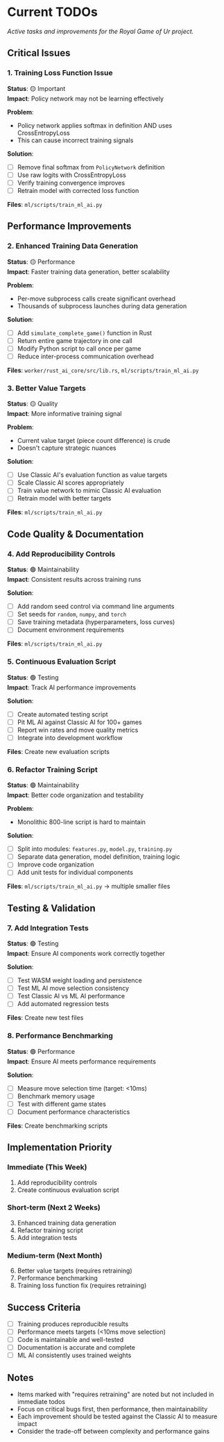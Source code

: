 # Current TODOs

_Active tasks and improvements for the Royal Game of Ur project._

## Critical Issues

### 1. Training Loss Function Issue

**Status**: 🟡 Important  
**Impact**: Policy network may not be learning effectively

**Problem**:

- Policy network applies softmax in definition AND uses CrossEntropyLoss
- This can cause incorrect training signals

**Solution**:

- [ ] Remove final softmax from `PolicyNetwork` definition
- [ ] Use raw logits with CrossEntropyLoss
- [ ] Verify training convergence improves
- [ ] Retrain model with corrected loss function

**Files**: `ml/scripts/train_ml_ai.py`

## Performance Improvements

### 2. Enhanced Training Data Generation

**Status**: 🟡 Performance  
**Impact**: Faster training data generation, better scalability

**Problem**:

- Per-move subprocess calls create significant overhead
- Thousands of subprocess launches during data generation

**Solution**:

- [ ] Add `simulate_complete_game()` function in Rust
- [ ] Return entire game trajectory in one call
- [ ] Modify Python script to call once per game
- [ ] Reduce inter-process communication overhead

**Files**: `worker/rust_ai_core/src/lib.rs`, `ml/scripts/train_ml_ai.py`

### 3. Better Value Targets

**Status**: 🟡 Quality  
**Impact**: More informative training signal

**Problem**:

- Current value target (piece count difference) is crude
- Doesn't capture strategic nuances

**Solution**:

- [ ] Use Classic AI's evaluation function as value targets
- [ ] Scale Classic AI scores appropriately
- [ ] Train value network to mimic Classic AI evaluation
- [ ] Retrain model with better targets

**Files**: `ml/scripts/train_ml_ai.py`

## Code Quality & Documentation

### 4. Add Reproducibility Controls

**Status**: 🟢 Maintainability  
**Impact**: Consistent results across training runs

**Solution**:

- [ ] Add random seed control via command line arguments
- [ ] Set seeds for `random`, `numpy`, and `torch`
- [ ] Save training metadata (hyperparameters, loss curves)
- [ ] Document environment requirements

**Files**: `ml/scripts/train_ml_ai.py`

### 5. Continuous Evaluation Script

**Status**: 🟢 Testing  
**Impact**: Track AI performance improvements

**Solution**:

- [ ] Create automated testing script
- [ ] Pit ML AI against Classic AI for 100+ games
- [ ] Report win rates and move quality metrics
- [ ] Integrate into development workflow

**Files**: Create new evaluation scripts

### 6. Refactor Training Script

**Status**: 🟢 Maintainability  
**Impact**: Better code organization and testability

**Problem**:

- Monolithic 800-line script is hard to maintain

**Solution**:

- [ ] Split into modules: `features.py`, `model.py`, `training.py`
- [ ] Separate data generation, model definition, training logic
- [ ] Improve code organization
- [ ] Add unit tests for individual components

**Files**: `ml/scripts/train_ml_ai.py` → multiple smaller files

## Testing & Validation

### 7. Add Integration Tests

**Status**: 🟢 Testing  
**Impact**: Ensure AI components work correctly together

**Solution**:

- [ ] Test WASM weight loading and persistence
- [ ] Test ML AI move selection consistency
- [ ] Test Classic AI vs ML AI performance
- [ ] Add automated regression tests

**Files**: Create new test files

### 8. Performance Benchmarking

**Status**: 🟢 Performance  
**Impact**: Ensure AI meets performance requirements

**Solution**:

- [ ] Measure move selection time (target: <10ms)
- [ ] Benchmark memory usage
- [ ] Test with different game states
- [ ] Document performance characteristics

**Files**: Create benchmarking scripts

## Implementation Priority

### Immediate (This Week)

1. Add reproducibility controls
2. Create continuous evaluation script

### Short-term (Next 2 Weeks)

3. Enhanced training data generation
4. Refactor training script
5. Add integration tests

### Medium-term (Next Month)

6. Better value targets (requires retraining)
7. Performance benchmarking
8. Training loss function fix (requires retraining)

## Success Criteria

- [ ] Training produces reproducible results
- [ ] Performance meets targets (<10ms move selection)
- [ ] Code is maintainable and well-tested
- [ ] Documentation is accurate and complete
- [ ] ML AI consistently uses trained weights

## Notes

- Items marked with "requires retraining" are noted but not included in immediate todos
- Focus on critical bugs first, then performance, then maintainability
- Each improvement should be tested against the Classic AI to measure impact
- Consider the trade-off between complexity and performance gains
